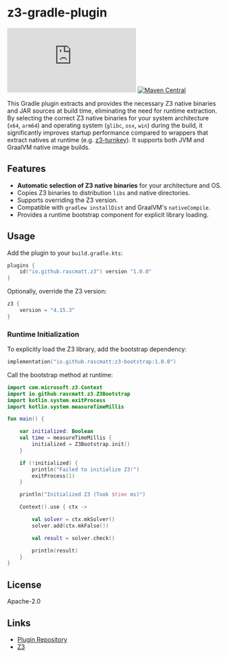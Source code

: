 # z3-gradle-plugin

[![Gradle Plugin Portal](https://img.shields.io/gradle-plugin-portal/v/io.github.rascmatt.z3?logo=gradle&label=Gradle%20Plugin%20Portal&color=%2393c10b)](https://plugins.gradle.org/plugin/io.github.rascmatt.z3)
[![Maven Central](https://img.shields.io/maven-central/v/io.github.rascmatt/z3-bootstrap.svg?label=Maven%20Central&logo=apachemaven&color=%2393c10b)](https://central.sonatype.com/artifact/io.github.rascmatt/z3-bootstrap)

This Gradle plugin extracts and provides the necessary Z3 native binaries and JAR sources at build time, eliminating the need for runtime extraction. By selecting the correct Z3 native binaries for your system architecture (`x64`, `arm64`) and operating system (`glibc`, `osx`, `win`) during the build, it significantly improves startup performance compared to wrappers that extract natives at runtime (e.g. [z3-turnkey](https://github.com/tudo-aqua/z3-turnkey)). It supports both JVM and GraalVM native image builds.

## Features

- **Automatic selection of Z3 native binaries** for your architecture and OS.
- Copies Z3 binaries to distribution `libs` and native directories.
- Supports overriding the Z3 version.
- Compatible with `gradlew installDist` and GraalVM's `nativeCompile`.
- Provides a runtime bootstrap component for explicit library loading.

## Usage

Add the plugin to your `build.gradle.kts`:

```kotlin
plugins {
    id("io.github.rascmatt.z3") version "1.0.0"
}
```

Optionally, override the Z3 version:

```kotlin
z3 {
    version = "4.15.3"
}
```

### Runtime Initialization

To explicitly load the Z3 library, add the bootstrap dependency:

```kotlin
implementation("io.github.rascmatt:z3-bootstrap:1.0.0")
```

Call the bootstrap method at runtime:

```kotlin
import com.microsoft.z3.Context
import io.github.rascmatt.z3.Z3Bootstrap
import kotlin.system.exitProcess
import kotlin.system.measureTimeMillis

fun main() {

    var initialized: Boolean
    val time = measureTimeMillis {
        initialized = Z3Bootstrap.init()
    }

    if (!initialized) {
        println("Failed to initialize Z3!")
        exitProcess(1)
    }

    println("Initialized Z3 (Took $time ms)")

    Context().use { ctx ->

        val solver = ctx.mkSolver()
        solver.add(ctx.mkFalse())

        val result = solver.check()

        println(result)
    }
}
```

## License

Apache-2.0

## Links

- [Plugin Repository](https://github.com/rascmatt/z3-gradle-plugin)
- [Z3](https://github.com/Z3Prover/z3)